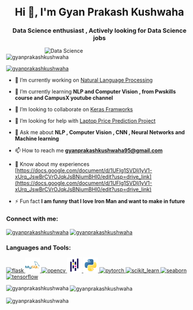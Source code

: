 <h1 align="center">Hi 👋, I'm Gyan Prakash Kushwaha</h1>
<h3 align="center">Data Science enthusiast , Actively looking for Data Science jobs</h3>

<img align="right" alt ="Data Science" width = "400" src= "https://miro.medium.com/v2/resize:fit:1400/1*U3WRRwLx3zeDkHmIVGLJdw.gif">


<p align="left"> <img src="https://komarev.com/ghpvc/?username=gyanprakashkushwaha&label=Profile%20views&color=0e75b6&style=flat" alt="gyanprakashkushwaha" /> </p>

<p align="left"> <a href="https://github.com/ryo-ma/github-profile-trophy"><img src="https://github-profile-trophy.vercel.app/?username=gyanprakashkushwaha" alt="gyanprakashkushwaha" /></a> </p>

- 🔭 I’m currently working on [Natural Language Processing](https://github.com/GyanPrakashkushwaha/DataScience/tree/main/Deep-Learning/NLP/Text_Preprocessing/Practice)

- 🌱 I’m currently learning **NLP and Computer Vision , from Pwskills course and CampusX youtube channel**

- 👯 I’m looking to collaborate on [Keras Framworks](https://github.com/keras-team)

- 🤝 I’m looking for help with [Laptop Price Prediction Project](https://github.com/GyanPrakashkushwaha/LaptopPricePrediction_Project)

- 💬 Ask me about **NLP , Computer Vision , CNN , Neural Networks and Machine learning**

- 📫 How to reach me **gyanprakashkushwaha95@gmail.com**

- 📄 Know about my experiences [https://docs.google.com/document/d/1UFlg1SVDlj1yV1-xUrq_JswBrCVrOJqkJsBNiumBHI0/edit?usp=drive_link](https://docs.google.com/document/d/1UFlg1SVDlj1yV1-xUrq_JswBrCVrOJqkJsBNiumBHI0/edit?usp=drive_link)

- ⚡ Fun fact **I am funny that I love Iron Man and want to make in future**

<h3 align="left">Connect with me:</h3>
<p align="left">
<a href="https://linkedin.com/in/gyanprakashkushwaha" target="blank"><img align="center" src="https://raw.githubusercontent.com/rahuldkjain/github-profile-readme-generator/master/src/images/icons/Social/linked-in-alt.svg" alt="gyanprakashkushwaha" height="30" width="40" /></a>
<a href="https://kaggle.com/gyanprakashkushwaha" target="blank"><img align="center" src="https://raw.githubusercontent.com/rahuldkjain/github-profile-readme-generator/master/src/images/icons/Social/kaggle.svg" alt="gyanprakashkushwaha" height="30" width="40" /></a>
</p>

<h3 align="left">Languages and Tools:</h3>
<p align="left"> <a href="https://flask.palletsprojects.com/" target="_blank" rel="noreferrer"> <img src="https://www.vectorlogo.zone/logos/pocoo_flask/pocoo_flask-icon.svg" alt="flask" width="40" height="40"/> </a> <a href="https://www.mysql.com/" target="_blank" rel="noreferrer"> <img src="https://raw.githubusercontent.com/devicons/devicon/master/icons/mysql/mysql-original-wordmark.svg" alt="mysql" width="40" height="40"/> </a> <a href="https://opencv.org/" target="_blank" rel="noreferrer"> <img src="https://www.vectorlogo.zone/logos/opencv/opencv-icon.svg" alt="opencv" width="40" height="40"/> </a> <a href="https://pandas.pydata.org/" target="_blank" rel="noreferrer"> <img src="https://raw.githubusercontent.com/devicons/devicon/2ae2a900d2f041da66e950e4d48052658d850630/icons/pandas/pandas-original.svg" alt="pandas" width="40" height="40"/> </a> <a href="https://www.python.org" target="_blank" rel="noreferrer"> <img src="https://raw.githubusercontent.com/devicons/devicon/master/icons/python/python-original.svg" alt="python" width="40" height="40"/> </a> <a href="https://pytorch.org/" target="_blank" rel="noreferrer"> <img src="https://www.vectorlogo.zone/logos/pytorch/pytorch-icon.svg" alt="pytorch" width="40" height="40"/> </a> <a href="https://scikit-learn.org/" target="_blank" rel="noreferrer"> <img src="https://upload.wikimedia.org/wikipedia/commons/0/05/Scikit_learn_logo_small.svg" alt="scikit_learn" width="40" height="40"/> </a> <a href="https://seaborn.pydata.org/" target="_blank" rel="noreferrer"> <img src="https://seaborn.pydata.org/_images/logo-mark-lightbg.svg" alt="seaborn" width="40" height="40"/> </a> <a href="https://www.tensorflow.org" target="_blank" rel="noreferrer"> <img src="https://www.vectorlogo.zone/logos/tensorflow/tensorflow-icon.svg" alt="tensorflow" width="40" height="40"/> </a> </p>

<p><img align="left" src="https://github-readme-stats.vercel.app/api/top-langs?username=gyanprakashkushwaha&show_icons=true&locale=en&layout=compact" alt="gyanprakashkushwaha" /></p>

<p>&nbsp;<img align="center" src="https://github-readme-stats.vercel.app/api?username=gyanprakashkushwaha&show_icons=true&locale=en" alt="gyanprakashkushwaha" /></p>

<p><img align="center" src="https://github-readme-streak-stats.herokuapp.com/?user=gyanprakashkushwaha&" alt="gyanprakashkushwaha" /></p>
